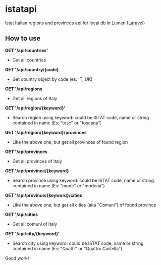 # istatapi
Istat Italian regions and provinces api for local db in Lumen (Laravel)

## How to use

**GET '/api/countries'**
- Get all countries 

**GET '/api/country/{code}**
- Get country object by code (es: IT, UK)

**GET '/api/regions**
- Get all regions of Italy

**GET '/api/region/{keyword}'**
- Search region using keyword: could be ISTAT code, name or string contained in name (Es: "tosc" or "toscana")

**GET '/api/region/{keyword}/provinces**
- Like the above one, but get all provinces of found region

**GET '/api/provinces**
- Get all provinces of Italy

**GET '/api/province/{keyword}**
- Search province using keyword: could be ISTAT code, name or string contained in name (Es: "mode" or "modena")

**GET '/api/province/{keyword}/cities**
- Like the above one, but get all cities (aka "Comuni") of found province

**GET '/api/cities**
- Get all comuni of Italy

**GET '/api/city/{keyword}'**
- Search city using keyword: could be ISTAT code, name or string contained in name (Es: "Quattr" or "Quattro Castella")

Good work!
